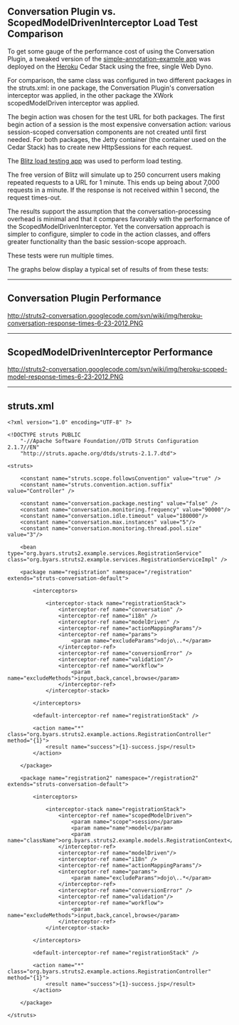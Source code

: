 ## Conversation Plugin vs. ScopedModelDrivenInterceptor Load Test Comparison ##

To get some gauge of the performance cost of using the Conversation Plugin, a tweaked version of the [simple-annotation-example app](http://code.google.com/p/struts2-conversation/wiki/EclipseAndMavenGuide) was deployed on the [Heroku](http://www.heroku.com/) Cedar Stack using the free, single Web Dyno.

For comparison, the same class was configured in two different packages in the struts.xml:  in one package, the Conversation Plugin's conversation interceptor was applied, in the other package the XWork scopedModelDriven interceptor was applied.

The begin action was chosen for the test URL for both packages.  The first begin action of a session is the most expensive conversation action:  various session-scoped conversation components are not created until first needed.  For both packages, the Jetty container (the container used on the Cedar Stack) has to create new HttpSessions for each request.

The [Blitz load testing app](http://blitz.io/) was used to perform load testing.

The free version of Blitz will simulate up to 250 concurrent users making repeated requests to a URL for 1 minute.  This ends up being about 7,000 requests in a minute.  If the response is not received within 1 second, the request times-out.

The results support the assumption that the conversation-processing overhead is minimal and that it compares favorably with the performance of the ScopedModelDrivenInterceptor.  Yet the conversation approach is simpler to configure, simpler to code in the action classes, and offers greater functionality than the basic session-scope approach.

These tests were run multiple times.

The graphs below display a typical set of results of from these tests:


---


## Conversation Plugin Performance ##

http://struts2-conversation.googlecode.com/svn/wiki/img/heroku-conversation-response-times-6-23-2012.PNG


---


## ScopedModelDrivenInterceptor Performance ##

http://struts2-conversation.googlecode.com/svn/wiki/img/heroku-scoped-model-response-times-6-23-2012.PNG


---


## struts.xml ##

```
<?xml version="1.0" encoding="UTF-8" ?>

<!DOCTYPE struts PUBLIC
    "-//Apache Software Foundation//DTD Struts Configuration 2.1.7//EN"
    "http://struts.apache.org/dtds/struts-2.1.7.dtd">

<struts>

	<constant name="struts.scope.followsConvention" value="true" /> 
	<constant name="struts.convention.action.suffix" value="Controller" />
	
	<constant name="conversation.package.nesting" value="false" /> 
	<constant name="conversation.monitoring.frequency" value="90000"/> 
	<constant name="conversation.idle.timeout" value="180000"/> 
	<constant name="conversation.max.instances" value="5"/>
	<constant name="conversation.monitoring.thread.pool.size" value="3"/>

	<bean type="org.byars.struts2.example.services.RegistrationService" class="org.byars.struts2.example.services.RegistrationServiceImpl" />

	<package name="registration" namespace="/registration" extends="struts-conversation-default">
	
		<interceptors>
			
			<interceptor-stack name="registrationStack">
				<interceptor-ref name="conversation" />
				<interceptor-ref name="i18n" />
				<interceptor-ref name="modelDriven" />
				<interceptor-ref name="actionMappingParams"/>
				<interceptor-ref name="params">
					<param name="excludeParams">dojo\..*</param>
				</interceptor-ref>
				<interceptor-ref name="conversionError" />
				<interceptor-ref name="validation"/>
				<interceptor-ref name="workflow">
					<param name="excludeMethods">input,back,cancel,browse</param>
				</interceptor-ref>
			</interceptor-stack>
			
		</interceptors>
		
		<default-interceptor-ref name="registrationStack" />

		<action name="*" class="org.byars.struts2.example.actions.RegistrationController" method="{1}">
			<result name="success">{1}-success.jsp</result>
		</action>

	</package>
	
	<package name="registration2" namespace="/registration2" extends="struts-conversation-default">
	
		<interceptors>
			
			<interceptor-stack name="registrationStack">
				<interceptor-ref name="scopedModelDriven">
					<param name="scope">session</param>  
                	<param name="name">model</param>  
                	<param name="className">org.byars.struts2.example.models.RegistrationContext</param>  
				</interceptor-ref>
				<interceptor-ref name="modelDriven"/>
				<interceptor-ref name="i18n" />
				<interceptor-ref name="actionMappingParams"/>
				<interceptor-ref name="params">
					<param name="excludeParams">dojo\..*</param>
				</interceptor-ref>
				<interceptor-ref name="conversionError" />
				<interceptor-ref name="validation"/>
				<interceptor-ref name="workflow">
					<param name="excludeMethods">input,back,cancel,browse</param>
				</interceptor-ref>
			</interceptor-stack>
			
		</interceptors>
		
		<default-interceptor-ref name="registrationStack" />

		<action name="*" class="org.byars.struts2.example.actions.RegistrationController" method="{1}">
			<result name="success">{1}-success.jsp</result>
		</action>

	</package>

</struts>
```